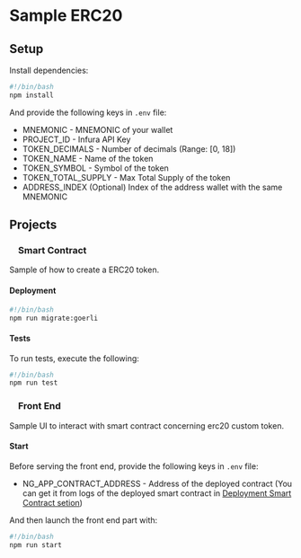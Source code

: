 # Sample ERC20 

## Setup

Install dependencies:

```bash
#!/bin/bash
npm install
```

And provide the following keys in ```.env``` file:

* MNEMONIC - MNEMONIC of your wallet
* PROJECT_ID - Infura API Key
* TOKEN_DECIMALS - Number of decimals (Range: [0, 18])
* TOKEN_NAME - Name of the token
* TOKEN_SYMBOL - Symbol of the token
* TOKEN_TOTAL_SUPPLY - Max Total Supply of the token
* ADDRESS_INDEX (Optional) Index of the address wallet with the same MNEMONIC

## Projects

### &nbsp;&nbsp;&nbsp; __Smart Contract__

Sample of how to create a ERC20 token.

#### Deployment

```bash
#!/bin/bash
npm run migrate:goerli
```

#### Tests

To run tests, execute the following:

```bash
#!/bin/bash
npm run test
```

### &nbsp;&nbsp;&nbsp; __Front End__

Sample UI to interact with smart contract concerning erc20 custom token.

#### Start

Before serving the front end, provide the following keys in ```.env``` file:

* NG_APP_CONTRACT_ADDRESS - Address of the deployed contract (You can get it from logs of the deployed smart contract in [Deployment Smart Contract setion](https://github.com/AsheTM/sample-erc20#deployment))

And then launch the front end part with:

```bash
#!/bin/bash
npm run start
```
